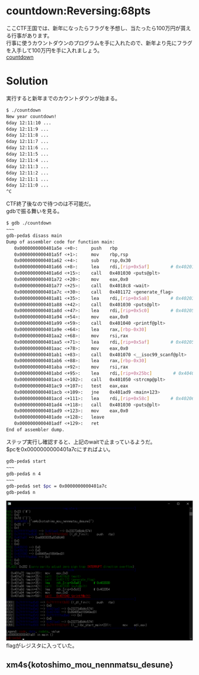 # countdown:Reversing:68pts
ここCTF王国では、新年になったらフラグを予想し、当たったら100万円が貰える行事があります。  
行事に使うカウントダウンのプログラムを手に入れたので、新年より先にフラグを入手して100万円を手に入れましょう。  
[countdown](countdown)  

# Solution
実行すると新年までのカウントダウンが始まる。  
```bash
$ ./countdown
New year countdown!
6day 12:11:10 ...
6day 12:11:9 ...
6day 12:11:8 ...
6day 12:11:7 ...
6day 12:11:6 ...
6day 12:11:5 ...
6day 12:11:4 ...
6day 12:11:3 ...
6day 12:11:2 ...
6day 12:11:1 ...
6day 12:11:0 ...
^C
```
CTF終了後なので待つのは不可能だ。  
gdbで振る舞いを見る。  
```bash
$ gdb ./countdown
~~~
gdb-peda$ disass main
Dump of assembler code for function main:
   0x0000000000401a5e <+0>:     push   rbp
   0x0000000000401a5f <+1>:     mov    rbp,rsp
   0x0000000000401a62 <+4>:     sub    rsp,0x30
   0x0000000000401a66 <+8>:     lea    rdi,[rip+0x5af]        # 0x40201c
   0x0000000000401a6d <+15>:    call   0x401030 <puts@plt>
   0x0000000000401a72 <+20>:    mov    eax,0x0
   0x0000000000401a77 <+25>:    call   0x4018c8 <wait>
   0x0000000000401a7c <+30>:    call   0x401172 <generate_flag>
   0x0000000000401a81 <+35>:    lea    rdi,[rip+0x5a8]        # 0x402030
   0x0000000000401a88 <+42>:    call   0x401030 <puts@plt>
   0x0000000000401a8d <+47>:    lea    rdi,[rip+0x5c0]        # 0x402054
   0x0000000000401a94 <+54>:    mov    eax,0x0
   0x0000000000401a99 <+59>:    call   0x401040 <printf@plt>
   0x0000000000401a9e <+64>:    lea    rax,[rbp-0x30]
   0x0000000000401aa2 <+68>:    mov    rsi,rax
   0x0000000000401aa5 <+71>:    lea    rdi,[rip+0x5af]        # 0x40205b
   0x0000000000401aac <+78>:    mov    eax,0x0
   0x0000000000401ab1 <+83>:    call   0x401070 <__isoc99_scanf@plt>
   0x0000000000401ab6 <+88>:    lea    rax,[rbp-0x30]
   0x0000000000401aba <+92>:    mov    rsi,rax
   0x0000000000401abd <+95>:    lea    rdi,[rip+0x25bc]        # 0x404080 <flag>
   0x0000000000401ac4 <+102>:   call   0x401050 <strcmp@plt>
   0x0000000000401ac9 <+107>:   test   eax,eax
   0x0000000000401acb <+109>:   jne    0x401ad9 <main+123>
   0x0000000000401acd <+111>:   lea    rdi,[rip+0x58c]        # 0x402060
   0x0000000000401ad4 <+118>:   call   0x401030 <puts@plt>
   0x0000000000401ad9 <+123>:   mov    eax,0x0
   0x0000000000401ade <+128>:   leave
   0x0000000000401adf <+129>:   ret
End of assembler dump.
```
ステップ実行し確認すると、上記のwaitで止まっているようだ。  
$pcを0x0000000000401a7cにすればよい。  
```bash
gdb-peda$ start
~~~
gdb-peda$ n 4
~~~
gdb-peda$ set $pc = 0x0000000000401a7c
gdb-peda$ n
```
![gdb-peda.png](images/gdb-peda.png)  
flagがレジスタに入っていた。  

## xm4s{kotoshimo_mou_nennmatsu_desune}